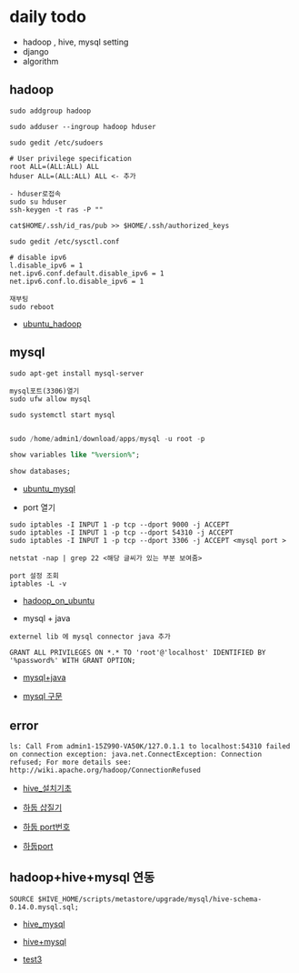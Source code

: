 # daily todo

- hadoop , hive, mysql setting
- django
- algorithm


## hadoop

```
sudo addgroup hadoop

sudo adduser --ingroup hadoop hduser

sudo gedit /etc/sudoers

# User privilege specification
root ALL=(ALL:ALL) ALL
hduser ALL=(ALL:ALL) ALL <- 추가

- hduser로접속
sudo su hduser
ssh-keygen -t ras -P ""

cat$HOME/.ssh/id_ras/pub >> $HOME/.ssh/authorized_keys

sudo gedit /etc/sysctl.conf

# disable ipv6
l.disable_ipv6 = 1
net.ipv6.conf.default.disable_ipv6 = 1
net.ipv6.conf.lo.disable_ipv6 = 1

재부팅
sudo reboot

```

- [ubuntu_hadoop](https://riothaid.tistory.com/178)

## mysql

```
sudo apt-get install mysql-server

mysql포트(3306)열기
sudo ufw allow mysql

sudo systemctl start mysql
```


```sql

sudo /home/admin1/download/apps/mysql -u root -p

show variables like "%version%";

show databases;

```

- [ubuntu_mysql](https://dejavuqa.tistory.com/317)


- port 열기

```
sudo iptables -I INPUT 1 -p tcp --dport 9000 -j ACCEPT
sudo iptables -I INPUT 1 -p tcp --dport 54310 -j ACCEPT
sudo iptables -I INPUT 1 -p tcp --dport 3306 -j ACCEPT <mysql port >

netstat -nap | grep 22 <해당 글씨가 있는 부분 보여줌>

port 설정 조회
iptables -L -v
```

- [hadoop_on_ubuntu](https://www.michael-noll.com/tutorials/running-hadoop-on-ubuntu-linux-single-node-cluster/)


- mysql + java

```
externel lib 에 mysql connector java 추가

GRANT ALL PRIVILEGES ON *.* TO 'root'@'localhost' IDENTIFIED BY '%password%' WITH GRANT OPTION;
```

- [mysql+java](https://ppost.tistory.com/entry/MySQL%EA%B3%BC-JAVA-%EC%97%B0%EB%8F%99%EC%9D%84-%EC%9C%84%ED%95%9C-MySQL-Connector-%EB%8B%A4%EC%9A%B4-%EB%B0%8F-%EC%84%A4%EC%B9%98)

- [mysql 구문](https://nickjoit.tistory.com/144)


## error

```
ls: Call From admin1-15Z990-VA50K/127.0.1.1 to localhost:54310 failed on connection exception: java.net.ConnectException: Connection refused; For more details see:  http://wiki.apache.org/hadoop/ConnectionRefused

```

- [hive_설치기초](https://m.blog.naver.com/bb_/220739646411)
- [하둡 삽질기](https://glow153.tistory.com/2)
- [하둡 port번호](https://cnpnote.tistory.com/entry/HADOOP-HDFS%EC%9D%98-%EA%B8%B0%EB%B3%B8-%EB%84%A4%EC%9E%84-%EB%85%B8%EB%93%9C-%ED%8F%AC%ED%8A%B8%EB%8A%94-50070%EC%9E%85%EB%8B%88%EB%8B%A4-%EA%B7%B8%EB%9F%AC%EB%82%98-%EB%82%98%EB%8A%94-8020-%EB%98%90%EB%8A%94-9000-%EC%96%B4%EB%96%A4-%EC%9E%A5%EC%86%8C%EB%A5%BC-%EB%B3%B4%EC%95%98%EC%8A%B5%EB%8B%88%EB%8B%A4)

- [하둡port](https://stackoverflow.com/questions/20216614/hadoop-2-2-0-it-looks-like-you-are-making-an-http-request-to-a-hadoop-ipc-port)


## hadoop+hive+mysql 연동

```
SOURCE $HIVE_HOME/scripts/metastore/upgrade/mysql/hive-schema-0.14.0.mysql.sql;

```

- [hive_mysql](https://1004jonghee.tistory.com/entry/Hive-%EB%A9%94%ED%83%80%EC%8A%A4%ED%86%A0%EC%96%B4MySQL-%EA%B5%AC%EC%B6%95)

- [hive+mysql](https://docs.datafabric.hpe.com/61/Hive/Config-MySQLForHiveMetastore.html)

- [test3](https://dzone.com/articles/how-configure-mysql-metastore)